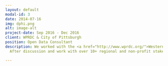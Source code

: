 ```yaml
---
layout: default
modal-id: 3
date: 2014-07-16
img: dphi.png
alt: image-alt
project-date: Sep 2016 - Dec 2016
client: WPRDC & City of Pittsburgh
position: Open Data Consultant
description: We worked with the <a href="http://www.wprdc.org/">Western Pennsylvania Regional Data Center</a>, Carnegie Libraries of Pittsburgh, and with the Garfield Jubilee non-profit to figure out how to engage citizens and small businesses in Pittsburgh with Open Data. 
  After discussion and work with over 10+ regional and non-profit stakeholders, we zeroed in on designing an actionable toolkit that could be rented from libraries by citizens and businesses alike. This toolkit would guide them on the path towards a better use of data. Our methodology can be found <a href="https://dphi16.wordpress.com/">here</a>. We also suggested startegies that were utilized by the City of Pittsburgh to make progress on the “Open Data” aspect of their <a href="http://pittsburghpa.gov/innovation-performance/innovationroadmap/index.html">Inclusive Innovation Roadmap</a>.

---
```

